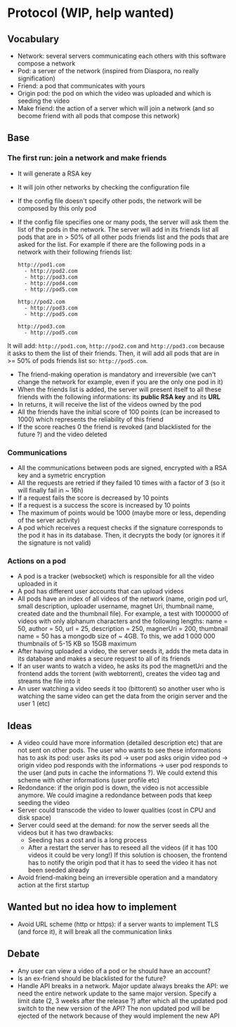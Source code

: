 # Protocol (WIP, help wanted)

## Vocabulary

  - Network: several servers communicating each others with this software compose a network
  - Pod: a server of the network (inspired from Diaspora, no really signification)
  - Friend: a pod that communicates with yours
  - Origin pod: the pod on which the video was uploaded and which is seeding the video
  - Make friend: the action of a server which will join a network (and so become friend with all pods that compose this network)

## Base

### The first run: join a network and make friends
  * It will generate a RSA key
  * It will join other networks by checking the configuration file
  * If the config file doesn't specify other pods, the network will be composed by this only pod
  * If the config file specifies one or many pods, the server will ask them the list of the pods in the network.
  The server will add in its friends list all pods that are in > 50% of all other pods friends list and the pods that are asked for the list. For example if there are the following pods in a network with their following friends list:

        http://pod1.com
          - http://pod2.com
          - http://pod3.com
          - http://pod4.com
          - http://pod5.com

        http://pod2.com
          - http://pod3.com
          - http://pod5.com

        http://pod3.com
          - http://pod5.com

  It will add: `http://pod1.com`, `http://pod2.com` and `http://pod3.com` because it asks to them the list of their friends. Then, it will add all pods that are in >= 50% of pods friends list so: `http://pod5.com`.
  * The friend-making operation is mandatory and irreversible (we can't change the network for example, even if you are the only one pod in it)
  * When the friends list is added, the server will present itself to all these friends with the following informations: its **public RSA key** and its **URL**
  * In returns, it will receive the list of the videos owned by the pod
  * All the friends have the initial score of 100 points (can be increased to 1000) which represents the reliability of this friend
  * If the score reaches 0 the friend is revoked (and blacklisted for the future ?) and the video deleted

### Communications
  * All the communications between pods are signed, encrypted with a RSA key and a symetric encryption
  * All the requests are retried if they failed 10 times with a factor of 3 (so it will finally fail in ~ 16h)
  * If a request fails the score is decreased by 10 points
  * If a request is a success the score is increased by 10 points
  * The maximum of points would be 1000 (maybe more or less, depending of the server activity)
  * A pod which receives a request checks if the signature corresponds to the pod it has in its database. Then, it decrypts the body (or ignores it if the signature is not valid)

### Actions on a pod
  * A pod is a tracker (websocket) which is responsible for all the video uploaded in it
  * A pod has different user accounts that can upload videos
  * All pods have an index of all videos of the network (name, origin pod url, small description, uploader username, magnet Uri, thumbnail name, created date and the thumbnail file). For example, a test with 1000000 of videos with only alphanum characters and the following lengths: name = 50, author = 50, url = 25, description = 250, magnerUri = 200, thumbnail name = 50 has a mongodb size of ~ 4GB. To this, we add 1 000 000 thumbnails of 5-15 KB so 15GB maximum
  * After having uploaded a video, the server seeds it, adds the meta data in its database and makes a secure request to all of its friends
  * If an user wants to watch a video, he asks its pod the magnetUri and the frontend adds the torrent (with webtorrent), creates the video tag and streams the file into it
  * An user watching a video seeds it too (bittorent) so another user who is watching the same video can get the data from the origin server and the user 1 (etc)

## Ideas

  * A video could have more information (detailed description etc) that are not sent on other pods. The user who wants to see these informations has to ask its pod:
   user asks its pod -> user pod asks origin video pod -> origin video pod responds with the informations -> user pod responds to the user (and puts in cache the informations ?). We could extend this scheme with other informations (user profile etc)
  * Redondance: if the origin pod is down, the video is not accessible anymore. We could imagine a redondance between pods that keep seeding the video
  * Server could transcode the video to lower qualities (cost in CPU and disk space)
  * Server could seed at the demand: for now the server seeds all the videos but it has two drawbacks:
    - Seeding has a cost and is a long process
    - After a restart the server has to reseed all the videos (if it has 100 videos it could be very long!)
  If this solution is choosen, the frontend has to notify the origin pod that it has to seed the video it has not been seeded already
  * Avoid friend-making being an irreversible operation and a mandatory action at the first startup

## Wanted but no idea how to implement

  * Avoid URL scheme (http or https): if a server wants to implement TLS (and force it), it will break all the communication links

## Debate

  * Any user can view a video of a pod or he should have an account?
  * Is an ex-friend should be blacklisted for the future?
  * Handle API breaks in a network. Major update always breaks the API: we need the entire network update to the same major version. Specify a limit date (2, 3 weeks after the release ?) after which all the updated pod switch to the new version of the API? The non updated pod will be ejected of the network because of they would implement the new API
